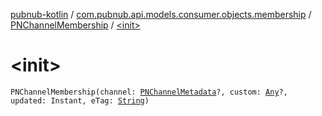 [pubnub-kotlin](../../index.md) / [com.pubnub.api.models.consumer.objects.membership](../index.md) / [PNChannelMembership](index.md) / [&lt;init&gt;](./-init-.md)

# &lt;init&gt;

`PNChannelMembership(channel: `[`PNChannelMetadata`](../../com.pubnub.api.models.consumer.objects.channel/-p-n-channel-metadata/index.md)`?, custom: `[`Any`](https://kotlinlang.org/api/latest/jvm/stdlib/kotlin/-any/index.html)`?, updated: Instant, eTag: `[`String`](https://kotlinlang.org/api/latest/jvm/stdlib/kotlin/-string/index.html)`)`